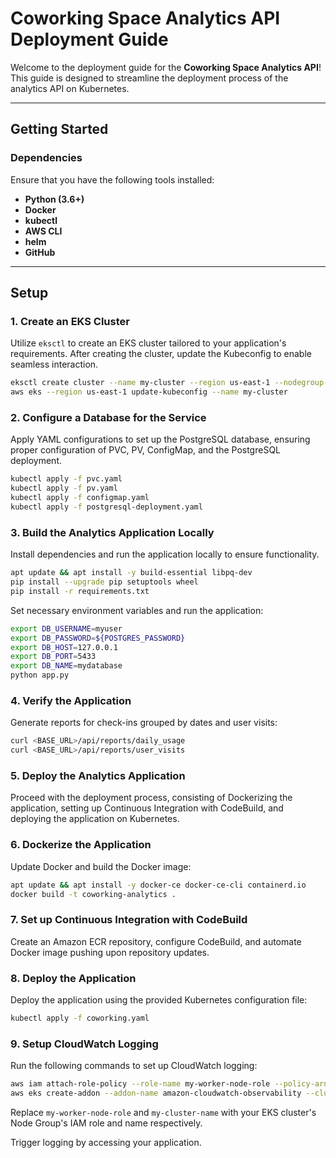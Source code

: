 # Coworking Space Analytics API Deployment Guide

Welcome to the deployment guide for the **Coworking Space Analytics API**! This guide is designed to streamline the deployment process of the analytics API on Kubernetes.

---

## Getting Started

### Dependencies
Ensure that you have the following tools installed:
- **Python (3.6+)**
- **Docker**
- **kubectl**
- **AWS CLI**
- **helm**
- **GitHub**

---

## Setup

### 1. Create an EKS Cluster
Utilize `eksctl` to create an EKS cluster tailored to your application's requirements. After creating the cluster, update the Kubeconfig to enable seamless interaction.
```bash
eksctl create cluster --name my-cluster --region us-east-1 --nodegroup-name my-nodes --node-type t3.small --nodes 1 --nodes-min 1 --nodes-max 2
aws eks --region us-east-1 update-kubeconfig --name my-cluster
```

### 2. Configure a Database for the Service
Apply YAML configurations to set up the PostgreSQL database, ensuring proper configuration of PVC, PV, ConfigMap, and the PostgreSQL deployment.
```bash
kubectl apply -f pvc.yaml
kubectl apply -f pv.yaml
kubectl apply -f configmap.yaml
kubectl apply -f postgresql-deployment.yaml
```

### 3. Build the Analytics Application Locally
Install dependencies and run the application locally to ensure functionality.
```bash
apt update && apt install -y build-essential libpq-dev
pip install --upgrade pip setuptools wheel
pip install -r requirements.txt
```
Set necessary environment variables and run the application:
```bash
export DB_USERNAME=myuser
export DB_PASSWORD=${POSTGRES_PASSWORD}
export DB_HOST=127.0.0.1
export DB_PORT=5433
export DB_NAME=mydatabase
python app.py
```

### 4. Verify the Application
Generate reports for check-ins grouped by dates and user visits:
```bash
curl <BASE_URL>/api/reports/daily_usage
curl <BASE_URL>/api/reports/user_visits
```

### 5. Deploy the Analytics Application
Proceed with the deployment process, consisting of Dockerizing the application, setting up Continuous Integration with CodeBuild, and deploying the application on Kubernetes.

### 6. Dockerize the Application
Update Docker and build the Docker image:
```bash
apt update && apt install -y docker-ce docker-ce-cli containerd.io
docker build -t coworking-analytics .
```

### 7. Set up Continuous Integration with CodeBuild
Create an Amazon ECR repository, configure CodeBuild, and automate Docker image pushing upon repository updates.

### 8. Deploy the Application
Deploy the application using the provided Kubernetes configuration file:
```bash
kubectl apply -f coworking.yaml
```

### 9. Setup CloudWatch Logging
Run the following commands to set up CloudWatch logging:
```bash
aws iam attach-role-policy --role-name my-worker-node-role --policy-arn arn:aws:iam::aws:policy/CloudWatchAgentServerPolicy
aws eks create-addon --addon-name amazon-cloudwatch-observability --cluster-name my-cluster-name
```
Replace `my-worker-node-role` and `my-cluster-name` with your EKS cluster's Node Group's IAM role and name respectively.

Trigger logging by accessing your application.

